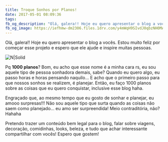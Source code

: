 ```yaml
---
title: Troque Sonhos por Planos!
date: 2017-05-01 08:09:36
tags: 
fb_og_description: "Olá, galera!! Hoje eu quero apresentar o blog a vocês. Estou muito feliz por começar esse projeto e espero que ele ajude e inspire muitas pessoas."
fb_og_image: https://iefhmw-dm2306.files.1drv.com/y4mWqH9SIvdJ0qbzNH0MA_wTMJTaCR-Miztr_hR1j3eK2bEnSqB7MoTYHog8y6cAjHam9VVRM20RIbANlaG8Twety7VvkRIkRtLW2EUi6_zoBEaPwl5e14c_4W6pTo4PYqJg826dtS1djsZat6xtFe02TK3EChvs8AM8WQk7GbQIl90EfiqOC6DsOcnUzgUlsu4p9m8h22I23-1XbIYj6WapA?width=640&height=626&cropmode=none
---
```



Olá, galera!! Hoje eu quero apresentar o blog a vocês. 
Estou muito feliz por começar esse projeto e espero que ele ajude e inspire muitas pessoas. 

![N|Solid](https://iefhmw-dm2306.files.1drv.com/y4mWqH9SIvdJ0qbzNH0MA_wTMJTaCR-Miztr_hR1j3eK2bEnSqB7MoTYHog8y6cAjHam9VVRM20RIbANlaG8Twety7VvkRIkRtLW2EUi6_zoBEaPwl5e14c_4W6pTo4PYqJg826dtS1djsZat6xtFe02TK3EChvs8AM8WQk7GbQIl90EfiqOC6DsOcnUzgUlsu4p9m8h22I23-1XbIYj6WapA?width=640&height=626&cropmode=none)


<!-- more -->


Pq **1000 planos**? 
Bom, eu acho que esse nome é a minha cara rs, eu sou aquele tipo de pessoa sonhadora demais, sabe? Quando eu quero algo, eu passo horas e horas pensando naquilo... <!-- more --> E acho que o primeiro passo para que nossos sonhos se realizem, é planejar.
Então, eu faço 1000 planos sobre as coisas que eu quero conquistar, inclusive esse blog haha. 

Engraçado que, ao mesmo tempo que eu gosto de sonhar e planejar, eu amooo surpresas!!! Não sou aquele tipo que surta quando as coisas não saem como planejado... eu amo ser surpreendida! Meio contraditória, não? Hahaha 

Pretendo trazer um conteúdo bem legal para o blog, falar sobre viagens, decoração, comidinhas, looks, beleza, e tudo que achar interessante compartilhar com vocês! 
Espero que gostem!
